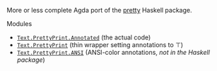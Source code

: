 More or less complete Agda port of the [pretty](https://hackage.haskell.org/package/pretty) Haskell package.

Modules
- [`Text.PrettyPrint.Annotated`](src/Text/PrettyPrint/Annotated.agda) (the actual code)
- [`Text.PrettyPrint`](src/Text/PrettyPrint.agda) (thin wrapper setting annotations to ⊤)
- [`Text.PrettyPrint.ANSI`](src/Text/PrettyPrint/ANSI.agda) (ANSI-color annotations, _not in the Haskell package_)
